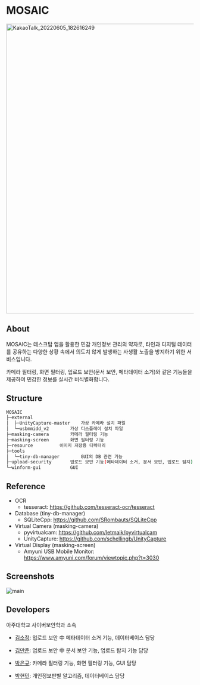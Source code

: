 # MOSAIC
<img width="776" alt="KakaoTalk_20220605_182616249" src="https://user-images.githubusercontent.com/106902217/172044737-2fb55b4f-9f7d-42fd-bb8d-1d0b4276220a.png">

## About
MOSAIC는 데스크탑 앱을 활용한 민감 개인정보 관리의 약자로, 타인과 디지털 데이터를 공유하는 다양한 상황 속에서 의도치 않게 발생하는 사생활 노출을 방지하기 위한 서비스입니다.

카메라 필터링, 화면 필터링, 업로드 보안(문서 보안, 메타데이터 소거)와 같은 기능들을 제공하여 민감한 정보를 실시간 비식별화합니다. 

## Structure
```bash
MOSAIC
├─external
│  ├─UnityCapture-master	가상 카메라 설치 파일
│  └─usbmmidd_v2		가상 디스플레이 설치 파일
├─masking-camera		카메라 필터링 기능
├─masking-screen		화면 필터링 기능
├─resource			이미지 저장용 디렉터리
├─tools
│  └─tiny-db-manager		GUI의 DB 관련 기능
├─upload-security		업로드 보안 기능(메타데이터 소거, 문서 보안, 업로드 탐지)
└─winform-gui			GUI
```


## Reference
- OCR
  - tesseract: https://github.com/tesseract-ocr/tesseract
- Database (tiny-db-manager)
  - SQLiteCpp: https://github.com/SRombauts/SQLiteCpp
- Virtual Camera (masking-camera)
  - pyvirtualcam: https://github.com/letmaik/pyvirtualcam
  - UnityCapture: https://github.com/schellingb/UnityCapture
- Virtual Display (masking-screen)
  - Amyuni USB Mobile Monitor: https://www.amyuni.com/forum/viewtopic.php?t=3030


## Screenshots
![main](https://user-images.githubusercontent.com/106902217/172041730-7311384d-97b0-4eed-84ad-76bf6fc183f2.png)


## Developers
아주대학교 사이버보안학과 소속

- [김소정](https://github.com/ssoL2): 업로드 보안 中 메타데이터 소거 기능, 데이터베이스 담당

- [김만준](https://github.com/MANJUNKIM): 업로드 보안 中 문서 보안 기능, 업로드 탐지 기능 담당

- [박은규](https://github.com/Eungyu-dev): 카메라 필터링 기능, 화면 필터링 기능, GUI 담당

- [박현민](https://github.com/qkrgusals98): 개인정보판별 알고리즘, 데이터베이스 담당
